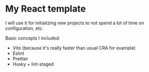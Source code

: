 # My React template

I will use it for initializing new projects to not spend a lot of time on configuration, etc.

Basic concepts I included:

-   Vite (because it's really faster than usual CRA for example)
-   Eslint
-   Prettier
-   Husky + lint-staged
